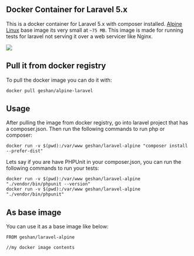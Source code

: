 ## Docker Container for Laravel 5.x

This is a docker container for Laravel 5.x with composer installed. 
[Alpine Linux](https://hub.docker.com/_/alpine/) base image its very small at `~75 MB`.
This image is made for running tests for laravel not serving it over a web servicer like Nginx.

[![](https://badge.imagelayers.io/geshan/laravel-alpine:latest.svg)](https://imagelayers.io/?images=geshan/laravel-alpine:latest 'Get your own badge on imagelayers.io')

## Pull it from docker registry

To pull the docker image you can do it with:

```
docker pull geshan/alpine-laravel
```

## Usage

After pulling the image from docker registry, go into laravel project that has a composer.json.
Then run the following commands to run php or composer:


```
docker run -v $(pwd):/var/www geshan/laravel-alpine "composer install --prefer-dist"
```
Lets say if you are have PHPUnit in your composer.json, you can run the following commands
to run your tests:

```
docker run -v $(pwd):/var/www geshan/laravel-alpine "./vendor/bin/phpunit --version"
docker run -v $(pwd):/var/www geshan/laravel-alpine "./vendor/bin/phpunit"
```

## As base image

You can use it as a base image like below:

```
FROM geshan/laravel-alpine

//my docker image contents
```
